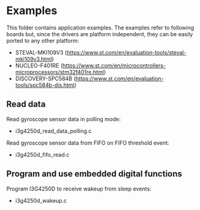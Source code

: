 # Examples

This folder contains application examples. The examples refer to following boards but, since the drivers are platform independent, they can be easily ported to any other platform: 

- STEVAL-MKI109V3 (https://www.st.com/en/evaluation-tools/steval-mki109v3.html)
- NUCLEO-F401RE (https://www.st.com/en/microcontrollers-microprocessors/stm32f401re.html)
- DISCOVERY-SPC584B (https://www.st.com/en/evaluation-tools/spc584b-dis.html)

## Read data

Read gyroscope sensor data in polling mode:

  - i3g4250d_read_data_polling.c

Read gyroscope sensor data from FIFO on FIFO threshold event:

  - i3g4250d_fifo_read.c

## Program and use embedded digital functions

Program I3G4250D to receive wakeup from sleep events:

  - i3g4250d_wakeup.c


